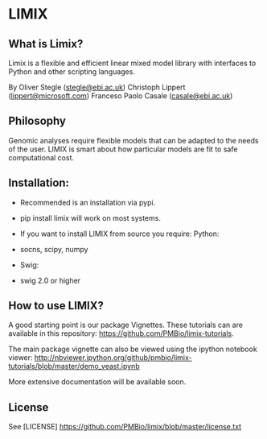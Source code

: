 # LIMIX

## What is Limix?

Limix is a flexible and efficient linear mixed model library with interfaces to Python and other scripting languages.

By Oliver Stegle (stegle@ebi.ac.uk) Christoph Lippert (lippert@microsoft.com)
Franceso Paolo Casale (casale@ebi.ac.uk)


## Philosophy 

Genomic analyses require flexible models that can be adapted to the needs of the user. 
LIMIX is smart about how particular models are fit to safe computational cost. 


## Installation:

* Recommended is an installation via pypi.
* pip install limix will work on most systems.

* If you want to install LIMIX from source you require:
Python:
- socns, scipy, numpy

* Swig:
- swig 2.0 or higher

## How to use LIMIX?
A good starting point is our package Vignettes. These tutorials can are available in this repository: https://github.com/PMBio/limix-tutorials.

The main package vignette can also be viewed using the ipython notebook viewer:
http://nbviewer.ipython.org/github/pmbio/limix-tutorials/blob/master/demo_yeast.ipynb

More extensive documentation will be available soon.

## License
See [LICENSE] https://github.com/PMBio/limix/blob/master/license.txt
